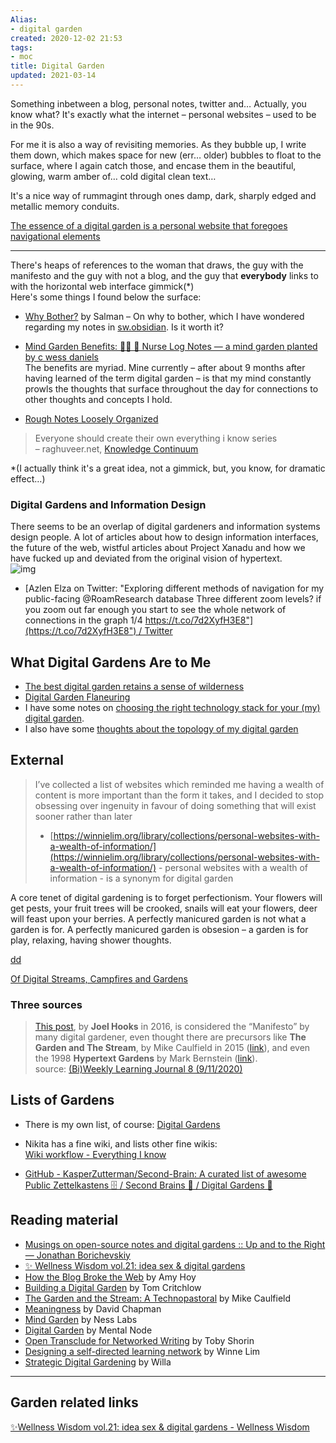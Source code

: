```yaml
---
Alias:
- digital garden
created: 2020-12-02 21:53
tags:
- moc
title: Digital Garden
updated: 2021-03-14
---
```

   
Something inbetween a blog, personal notes, twitter and… Actually, you know what? It's exactly what the internet – personal websites – used to be in the 90s.   
   
For me it is also a way of revisiting memories. As they bubble up, I write them down, which makes space for new (err… older) bubbles to float to the surface, where I again catch those, and encase them in the beautiful, glowing, warm amber of… cold digital clean text…   
   
It's a nice way of rummagint through ones damp, dark, sharply edged and metallic memory conduits.   
   
[The essence of a digital garden is a personal website that foregoes navigational elements](./The%20essence%20of%20a%20digital%20garden%20is%20a%20personal%20website%20that%20foregoes%20navigational%20elements.md)   
   
   
   
---   
   
There's heaps of references to the woman that draws, the guy with the manifesto and the guy with not a blog, and the guy that **everybody** links to with the horizontal web interface gimmick(\*)   
Here's some things I found below the surface:   
   
- [Why Bother?](https://salman.io/blog/why-bother/) by Salman – On why to bother, which I have wondered regarding my notes in [sw.obsidian](/not_created.md). Is it worth it?   
- [Mind Garden Benefits: 🌱🌲 🌱 Nurse Log Notes — a mind garden planted by c wess daniels](https://nurselog.online/mind-garden-benefits.html)   
	The benefits are myriad. Mine currently – after about 9 months after having learned of the term digital garden – is that my mind constantly prowls the thoughts that surface throughout the day for connections to other thoughts and concepts I hold.   
   
- [Rough Notes Loosely Organized](/not_created.md)   
   
>Everyone should create their own everything i know series   
>– raghuveer.net, [Knowledge Continuum](https://www.raghuveer.net/posts/everyone-should-create-their-own-everything-i-know-series)   
   
\*(I actually think it's a great idea, not a gimmick, but, you know, for dramatic effect…)   
   
### Digital Gardens and Information Design   
There seems to be an overlap of digital gardeners and information systems design people. A lot of articles about how to design information interfaces, the future of the web, wistful articles about Project Xanadu and how we have fucked up and deviated from the original vision of hypertext.   
![img](https://pbs.twimg.com/media/EXClD_SUcAAMl1Q?format=jpg&name=large)   
   
   
- [Azlen Elza on Twitter: "Exploring different methods of navigation for my public-facing @RoamResearch database Three different zoom levels? if you zoom out far enough you start to see the whole network of connections in the graph 1/4 [https://t.co/7d2XyfH3E8"](https://t.co/7d2XyfH3E8") / Twitter](https://twitter.com/azlenelza/status/1256696564145369093?s=20)   
   
## What Digital Gardens Are to Me   
   
- [The best digital garden retains a sense of wilderness](./The%20best%20digital%20garden%20retains%20a%20sense%20of%20wilderness.md)   
- [Digital Garden Flaneuring](./Digital%20Garden%20Flaneuring.md)   
- I have some notes on [choosing the right technology stack for your (my) digital garden](/not_created.md).   
- I also have some [thoughts about the topology of my digital garden](/not_created.md)   
   
   
## External   
   
>I’ve collected a list of websites which reminded me having a wealth of content is more important than the form it takes, and I decided to stop obsessing over ingenuity in favour of doing something that will exist sooner rather than later   
>- [https://winnielim.org/library/collections/personal-websites-with-a-wealth-of-information/](https://winnielim.org/library/collections/personal-websites-with-a-wealth-of-information/) - personal websites with a wealth of information - is a synonym for digital garden   
   
A core tenet of digital gardening is to forget perfectionism. Your flowers will get pests, your fruit trees will be crooked, snails will eat your flowers, deer will feast upon your berries. A perfectly manicured garden is not what a garden is for. A perfectly manicured garden is obsesion – a garden is for play, relaxing, having shower thoughts.   
   
[dd](https://kornysietsma.github.io/digital-garden-sample/-/meta/wiki/garden/)   
   
[Of Digital Streams, Campfires and Gardens](https://tomcritchlow.com/2018/10/10/of-gardens-and-wikis/)   
   
   
### Three sources   
>[This post](https://joelhooks.com/digital-garden), by **Joel Hooks** in 2016, is considered the “Manifesto” by many digital gardener, even thought there are precursors like **The Garden and The Stream**, by Mike Caulfield in 2015 ([link](https://hapgood.us/2015/10/17/the-garden-and-the-stream-a-technopastoral/)), and even the 1998 **Hypertext Gardens** by Mark Bernstein ([link](http://www.eastgate.com/garden/Enter.html)).   
>source: [(Bi)Weekly Learning Journal 8 (9/11/2020)](https://retireinprogress.com/biweekly-learning-journal-8-9-11-2020/)   
   
## Lists of Gardens   
   
- There is my own list, of course: [Digital Gardens](/not_created.md)   
- Nikita has a fine wiki, and lists other fine wikis:   
[Wiki workflow - Everything I know](https://wiki.nikitavoloboev.xyz/other/wiki-workflow#similar-wikis-i-liked)   
   
- [GitHub - KasperZutterman/Second-Brain: A curated list of awesome Public Zettelkastens 🗄️ / Second Brains 🧠 / Digital Gardens 🌱](https://github.com/KasperZutterman/Second-Brain)   
   
## Reading material   
   
- [Musings on open-source notes and digital gardens :: Up and to the Right — Jonathan Borichevskiy](https://jon.bo/posts/patch-notes-v4/)   
- [✨ Wellness Wisdom vol.21: idea sex & digital gardens](https://wellnesswisdom.substack.com/p/wellness-wisdom-vol21-idea-sex-and)   
-   [How the Blog Broke the Web](https://stackingthebricks.com/how-blogs-broke-the-web/) by Amy Hoy    
-   [Building a Digital Garden](https://tomcritchlow.com/2019/02/17/building-digital-garden/) by Tom Critchlow    
-   [The Garden and the Stream: A Technopastoral](https://hapgood.us/2015/10/17/the-garden-and-the-stream-a-technopastoral/) by Mike Caulfield   
-   [Meaningness](https://meaningness.com/) by David Chapman   
-   [Mind Garden](https://nesslabs.com/mind-garden) by Ness Labs   
-   [Digital Garden](https://www.mentalnodes.com/a-gardening-guide-for-your-mind) by Mental Node   
-   [Open Transclude for Networked Writing](https://subpixel.space/entries/open-transclude/) by Toby Shorin   
-   [Designing a self-directed learning network](https://winnielim.org/experiments/learning/designing-a-self-directed-learning-network-work-in-progress-v0-1/) by Winne Lim   
-   [Strategic Digital Gardening](https://docs.google.com/presentation/d/1eK9yJdkwxwV_HcdPh4xNxNl4o0knIAIm8otZ3AibJZU/edit#slide=id.p) by Willa   
       
   
   
---   
   
## Garden related links   
   
[✨Wellness Wisdom vol.21: idea sex & digital gardens - Wellness Wisdom](https://wellnesswisdom.substack.com/p/wellness-wisdom-vol21-idea-sex-and)